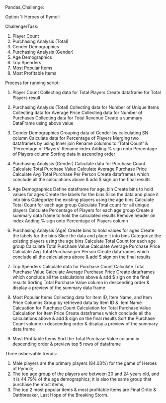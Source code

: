 Pandas_Challenge:

Option 1: Heroes of Pymoli

Challenge/Task:
1. Player Count
2. Purchasing Analysis (Total)
3. Gender Demographics
4. Purchasing Analysis (Gender)
5. Age Demographics
6. Top Spenders
7. Most Popular Items
8. Most Profitable Items

Process for running script:
1. Player Count
Collecting data for Total Players
Create dataframe for Total Players result

2. Purchasing Analysis (Total)
Collecting data for Number of Unique Items
Collecting data for Average Price 
Collecting data for Number of Purchases
Collecting data for Total Revenue
Create a summary DataFrame using above value

3. Gender Demographics
Grouping data of Gender by calculating SN column
Calculate data for Percentage of Players
Merging two dataframes by using Inner join
Rename columns to 'Total Count' & 'Percentage of Players'
Rename index
Adding % sign onto Percentage of Players column
Sorting data in ascending order

4. Purchasing Analysis (Gender)
Calculate data for Purchase Count
Calculate Total Purchase Value
Calculate Average Purchase Price
Calculate Avg Total Purchase Per Person
Create dataframes which conclude all the calculations above & add $ sign on the final results

5. Age Demographics
Define dataframe for age_bin
Create bins to hold values for ages
Create the labels for the bins
Slice the data and place it into bins
Categorize the existing players using the age bins
Calculate Total Count for each age group
Calculate Total count for all unique players
Calculate Percentage of Players for each age group
Create a summary data frame to hold the calculated results
Remove header on index
Adding % sign onto Percentage of Players column

6. Purchasing Analysis (Age)
Create bins to hold values for ages
Create the labels for the bins
Slice the data and place it into bins
Categorize the existing players using the age bins
Calculate Total Count for each age group
Calculate Total Purchase Value
Calculate Average Purchase Price
Calculate Avg Total Purchase per Person
Create dataframes which conclude all the calculations above & add $ sign on the final results

7. Top Spenders
Calculate data for Purchase Count
Calculate Total Purchase Value
Calculate Average Purchase Price
Create dataframes which conclude all the calculations above & add $ sign on the final results
Sorting Total Purchase Value column in descending order & display a preview of the summary data frame

8. Most Popular Items
Collecting data for Item ID, Item Name, and Item Price Columns
Group by retrieved data by Item ID & Item Name 
Calcuation for Purchase Count
Calculation for Total Purchase Value
Calculation for Item Price
Create dataframes which conclude all the calculations above & add $ sign on the final results
Sort the Purchase Count volume in descending order & display a preview of the summary data frame

9. Most Profitable Items
Sort the Total Purchase Value column in descending order & preview top 5 rows of dataframe


Three osbervable trends:
1. Male players are the primary players (84.03%) for the game of Heroes of Pymoli;
2. The top age group of the players are between 20 and 24 years old, and it is 44.79% of the age 
demographics; it is also the same group that purchase the most items;
3. The top 2 most popular items & most profitable items are Final Critic & Oathbreaker, Last Hope of the Breaking
Storm.